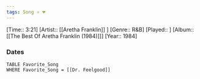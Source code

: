 ```yaml
---
tags: Song ⭐ 💔
---
```

[Time:: 3:21]
[Artist:: [[Aretha Franklin]] ]
[Genre:: R&B]
[Played:: ]
[Album:: [[The Best Of Aretha Franklin (1984)]]]
[Year:: 1984]
### Dates
````dataview
TABLE Favorite_Song
WHERE Favorite_Song = [[Dr. Feelgood]]
````